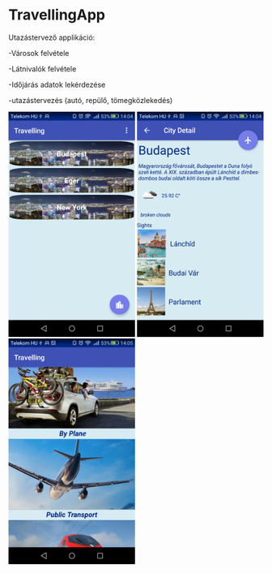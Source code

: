 # TravellingApp
Utazástervező applikáció:

-Városok felvétele

-Látnivalók felvétele

-Időjárás adatok lekérdezése

-utazástervezés (autó, repülő, tömegközlekedés)

<div>
<img src="https://github.com/vikike9810/TravellingApp/blob/master/city_list.png" width="250"/>
<img src="https://github.com/vikike9810/TravellingApp/blob/master/city_detail.png" width="250"/>
<img src="https://github.com/vikike9810/TravellingApp/blob/master/travelling.png" width="250"/>
</div>
